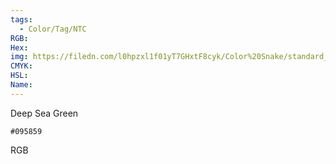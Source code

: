 ```yaml
---
tags:
  - Color/Tag/NTC
RGB:
Hex:
img: https://filedn.com/l0hpzxl1f01yT7GHxtF8cyk/Color%20Snake/standard_csv_to_svg/%23/095859.svg
CMYK:
HSL:
Name:
---
```

Deep Sea Green
```palette
#095859
```
RGB

